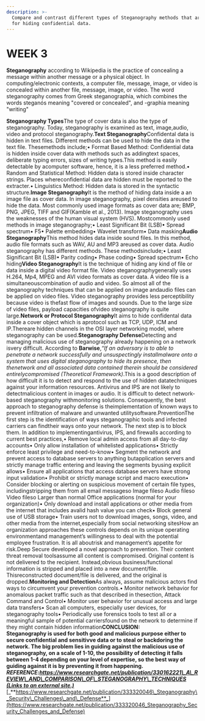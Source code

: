 ```yaml
---
description: >-
  Compare and contrast different types of Steganography methods that are used
  for hiding confidential data.
---
```


# WEEK 3

**Steganography** according to Wikipedia is the practice of concealing a message within another message or a physical object. In computing/electronic contexts, a computer file, message, image, or video is concealed within another file, message, image, or video. The word steganography comes from Greek steganographia, which combines the words steganós  meaning "covered or concealed", and -graphia meaning "writing"

**Steganography Types**The type of cover data is also the type of steganography. Today, steganography is examined as text, image,audio, video and protocol steganography.**Text Steganography**Confidental data is hidden in text files. Different methods can be used to hide the data in the text file. Thesemethods include;• Format Based Method: Confidential data is hidden inside cover data with methods such as addingtext spaces, deliberate typing errors, sizes of writing types.This method is easily detectable by acomputer software, hence, it is a less preferred method.• Random and Statistical Method: Hidden data is stored inside character strings. Places whereconfidential data are hidden must be reported to the extracter.• Linguistics Method: Hidden data is stored in the syntactic structure.**Image Steganography**It is the method of hiding data inside a an image file as cover data. In image steganography, pixel densities areused to hide the data. Most commonly used image formats as cover data are; BMP, PNG, JPEG, TIFF and GIF\(Kamble et al., 2013\). Image steganography uses the weaknesses of the human visual system \(HVS\). Mostcommonly used methods in image steganography;• Least Significant Bit \(LSB\)• Spread spectrum• F5• Palette embedding• Wavelet transform• Data masking**Audio Steganography**This method hides data inside sound files. In this method, audio file formats such as WAV, AU and MP3 areused as cover data. Audio steganography has different methods. These methodsinclude;• Least Significant Bit \(LSB\)• Parity coding• Phase coding• Spread spectrum• Echo hiding**Video Steganography**It is the technique of hiding any kind of file or data inside a digital video format file. Video steganographygenerally uses H.264, Mp4, MPEG and AVI video formats as cover data. A video file is a simultaneouscombination of audio and video. So almost all of the steganography techniques that can be applied on image andaudio files can be applied on video files. Video steganography provides less perceptibility because video is thefast flow of images and sounds. Due to the large size of video files, payload capacities ofvideo steganography is quite large.**Network or Protocol Steganography**It aims to hide confidental data inside a cover object which is aprotocol such as TCP, UDP, ICM and IP.Thereare hidden channels in the OSI layer networking model, where steganography can be used.**Steganography Defense**Detecting and managing malicious use of steganography already happening on a network isvery difficult. According to **Barwise**,_“If an adversary is to able to penetrate a network successfully and unsuspectingly installmalware onto a system that uses digital steganography to hide its presence, then thenetwork and all associated data contained therein should be considered entirelycompromised \(Theoretical Framework\)_.This is a good description of how difficult it is to detect and respond to the use of hidden datatechniques against your information resources. Antivirus and IPS are not likely to detectmalicious content in images or audio. It is difficult to detect network-based steganography withmonitoring solutions. Consequently, the best approach to steganography defense is theimplementation of known ways to prevent infiltration of malware and unwanted utilitysoftware.PreventionThe first step is the identification of ways steganographic tools and infected carriers can findtheir ways onto your network. The next step is to block them. In addition to implementingantivirus, IPS, and firewalls according to current best practices,• Remove local admin access from all day-to-day accounts• Only allow installation of whitelisted applications• Strictly enforce least privilege and need-to-know• Segment the network and prevent access to database servers to anything butapplication servers and strictly manage traffic entering and leaving the segments byusing explicit allows• Ensure all applications that access database servers have strong input validation• Prohibit or strictly manage script and macro execution• Consider blocking or alerting on suspicious movement of certain file types, includingstripping them from all email messageso Image fileso Audio fileso Video fileso Larger than normal Office applications \(normal for your organization\)• Only download and install applications or other media from the internet that includes avalid hash value you can check• Block general use of USB storage• Train users not to download images, songs, video, and other media from the internet,especially from social networking sitesHow an organization approaches these controls depends on its unique operating environmentand management’s willingness to deal with the potential employee frustration. It is all aboutrisk and management’s appetite for risk.Deep Secure developed a novel approach to prevention. Their content threat removal toolsassume all content is compromised. Original content is not delivered to the recipient. Instead,obvious business/functional information is stripped and placed into a new document/file. Thisreconstructed document/file is delivered, and the original is dropped.**Monitoring and Detection**As always, assume malicious actors find ways to circumvent your prevention controls.• Monitor network behavior for anomalous packet traffic such as that described in thesection, Attack Command and Control• Monitor user behavior for unusual access and large data transfers• Scan all computers, especially user devices, for steganography tools• Periodically use forensics tools to test all or a meaningful sample of potential carriersfound on the network to determine if they might contain hidden information**CONCLUSION:**  
**Steganography is used for both good and malicious purpose either to secure confidential and sensitivve data or to steal or backdoring the network. The big problem lies in guiding against the malicious use of steganography, on a scale of 1-10, the possibility of detecting it falls between 1-4 depending on your level of expertise, so the best way of guiding against it is by preventing it from happening.** _**REFERENCE:**_[_**https://www.researchgate.net/publication/330162221\_A\_REVIEW\_AND\_COMPARISON\_OF\_STEGANOGRAPHY\_TECHNIQUES \(Links to an external site.\)**_](https://www.researchgate.net/publication/330162221_A_REVIEW_AND_COMPARISON_OF_STEGANOGRAPHY_TECHNIQUES)[_**https://www.researchgate.net/publication/333320046\_Steganography\_Security\_Challenges\_and\_Defense**_](https://www.researchgate.net/publication/333320046_Steganography_Security_Challenges_and_Defense)

